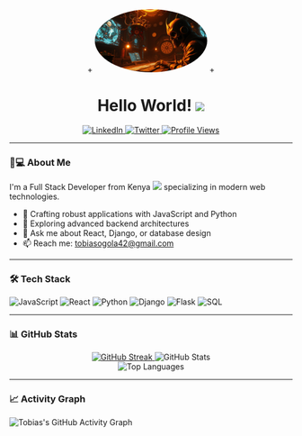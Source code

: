  <div align="center">
+   <img src="assets/creative.jpg" 
+        alt="Tobias Omondi" 
+        width="200" 
+        style="border-radius: 50%; 
+               border: 2px solid #7F3FBF;
+               box-shadow: 0 0 15px rgba(127,63,191,0.4);">
+ </div>

<h1 align="center">
  Hello World! <img src="https://media.giphy.com/media/hvRJCLFzcasrR4ia7z/giphy.gif" width="30">
</h1>

<div align="center">
  <a href="https://www.linkedin.com/in/tobias-omondi-8b1945273/">
    <img src="https://img.shields.io/badge/LinkedIn-0077B5?style=for-the-badge&logo=linkedin&logoColor=white" alt="LinkedIn">
  </a>
  <a href="https://twitter.com/TobiasOG_">
    <img src="https://img.shields.io/badge/Twitter-1DA1F2?style=for-the-badge&logo=twitter&logoColor=white" alt="Twitter">
  </a>
  <a href="https://github.com/tobias-omondi">
    <img src="https://komarev.com/ghpvc/?username=tobias-omondi&style=for-the-badge&color=blue" alt="Profile Views">
  </a>
</div>

---

### 👨💻 About Me
I'm a Full Stack Developer from Kenya <img src="https://cdn-icons-png.flaticon.com/512/197/197582.png" width="13"> specializing in modern web technologies.

- 🔭 Crafting robust applications with JavaScript and Python
- 🌱 Exploring advanced backend architectures
- 💬 Ask me about React, Django, or database design
- 📫 Reach me: [tobiasogola42@gmail.com](mailto:tobiasogola42@gmail.com)

---

### 🛠 Tech Stack
![JavaScript](https://img.shields.io/badge/-JavaScript-F7DF1E?style=flat-square&logo=javascript&logoColor=black)
![React](https://img.shields.io/badge/-React-61DAFB?style=flat-square&logo=react&logoColor=black)
![Python](https://img.shields.io/badge/-Python-3776AB?style=flat-square&logo=python&logoColor=white)
![Django](https://img.shields.io/badge/-Django-092E20?style=flat-square&logo=django&logoColor=white)
![Flask](https://img.shields.io/badge/-Flask-000000?style=flat-square&logo=flask&logoColor=white)
![SQL](https://img.shields.io/badge/-SQL-CC2927?style=flat-square&logo=sql&logoColor=white)

---

### 📊 GitHub Stats
<div align="center">
  <a href="https://git.io/streak-stats">
    <img width="48%" src="https://github-readme-streak-stats.herokuapp.com?user=tobias-omondi&theme=dark&fire=DD2727" alt="GitHub Streak">
  </a>
  <img width="48%" src="https://github-readme-stats.vercel.app/api?username=tobias-omondi&show_icons=true&theme=radical" alt="GitHub Stats">
</div>

<div align="center">
  <img src="https://github-readme-stats.vercel.app/api/top-langs/?username=tobias-omondi&layout=compact&theme=vision-friendly-dark" alt="Top Languages">
</div>

---

### 📈 Activity Graph
![Tobias's GitHub Activity Graph](https://github-readme-activity-graph.vercel.app/graph?username=tobias-omondi&theme=react-dark&hide_border=true&area=true)

